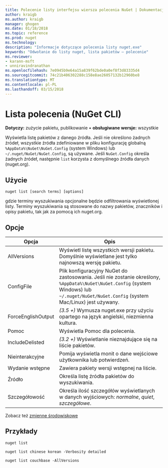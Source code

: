 ```yaml
---
title: Polecenie listy interfejsu wiersza polecenia NuGet | Dokumentacja firmy Microsoft
author: kraigb
ms.author: kraigb
manager: ghogen
ms.date: 01/18/2018
ms.topic: reference
ms.prod: nuget
ms.technology: 
description: "Informacje dotyczące polecenia listy nuget.exe"
keywords: "Odwołanie do listy nuget, lista pakietów — polecenie"
ms.reviewer:
- karann-msft
- unniravindranathan
ms.openlocfilehash: 7e0945b9e64a15a839f62bde0a0ef8f3d83335d4
ms.sourcegitcommit: 74c21b406302288c158e8ae26057132b12960be8
ms.translationtype: MT
ms.contentlocale: pl-PL
ms.lasthandoff: 03/15/2018
---
```

# <a name="list-command-nuget-cli"></a>Lista polecenia (NuGet CLI)

**Dotyczy:** zużycie pakietu, publikowanie &bullet; **obsługiwane wersje:** wszystkie

Wyświetla listę pakietów z danego źródła. Jeśli nie określono żadnych źródeł, wszystkie źródła zdefiniowane w pliku konfigurację globalną `%AppData%\NuGet\NuGet.Config` (system Windows) lub `~/.nuget/NuGet/NuGet.Config`, są używane. Jeśli `NuGet.Config` określa żadnych źródeł, następnie `list` korzysta z domyślnego źródła danych (nuget.org).

## <a name="usage"></a>Użycie

```cli
nuget list [search terms] [options]
```

gdzie terminy wyszukiwania opcjonalne będzie odfiltrowania wyświetlonej listy. Terminy wyszukiwania są stosowane do nazwy pakietów, znaczników i opisy pakietu, tak jak za pomocą ich nuget.org.

## <a name="options"></a>Opcje

| Opcja | Opis |
| --- | --- |
| AllVersions | Wyświetl listę wszystkich wersji pakietu. Domyślnie wyświetlane jest tylko najnowszą wersję pakietu. |
| ConfigFile | Plik konfiguracyjny NuGet do zastosowania. Jeśli nie zostanie określony, `%AppData%\NuGet\NuGet.Config` (system Windows) lub `~/.nuget/NuGet/NuGet.Config` (system Mac/Linux) jest używany.|
| ForceEnglishOutput | *(3.5 +)* Wymusza nuget.exe przy użyciu opartego na język angielski, niezmienna kultura. |
| Pomoc | Wyświetla Pomoc dla polecenia. |
| IncludeDelisted | *(3.2 +)*  Wyświetlanie nieznajdujące się na liście pakietów. |
| Nieinterakcyjne | Pomija wyświetla monit o dane wejściowe użytkownika lub potwierdzeń. |
| Wydanie wstępne | Zawiera pakiety wersji wstępnej na liście. |
| Źródło | Określa listę źródła pakietów do wyszukiwania. |
| Szczegółowość | Określa ilość szczegółów wyświetlanych w danych wyjściowych: *normalne*, *quiet*, *szczegółowe*. |

Zobacz też [zmienne środowiskowe](cli-ref-environment-variables.md)

## <a name="examples"></a>Przykłady

```cli
nuget list

nuget list chinese korean -Verbosity detailed

nuget list couchbase -AllVersions
```
